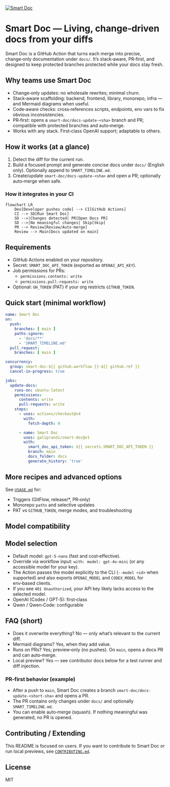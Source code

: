 [![Smart Doc](https://github.com/galiprandi/smart-doc/actions/workflows/smart-doc.yml/badge.svg?branch=main)](https://github.com/galiprandi/smart-doc/actions/workflows/smart-doc.yml)

# Smart Doc — Living, change‑driven docs from your diffs

Smart Doc is a GitHub Action that turns each merge into precise, change‑only documentation under `docs/`. It’s stack‑aware, PR‑first, and designed to keep protected branches protected while your docs stay fresh.

## Why teams use Smart Doc
- Change‑only updates: no wholesale rewrites; minimal churn.
- Stack‑aware scaffolding: backend, frontend, library, monorepo, infra — and Mermaid diagrams when useful.
- Code‑aware checks: cross‑references scripts, endpoints, env vars to fix obvious inconsistencies.
- PR‑first: opens a `smart-doc/docs-update-<sha>` branch and PR; compatible with protected branches and auto‑merge.
- Works with any stack. First‑class OpenAI support; adaptable to others.

## How it works (at a glance)
1) Detect the diff for the current run.
2) Build a focused prompt and generate concise docs under `docs/` (English only). Optionally append to `SMART_TIMELINE.md`.
3) Create/update `smart-doc/docs-update-<sha>` and open a PR; optionally auto‑merge when safe.

### How it integrates in your CI
```mermaid
flowchart LR
    Dev[Developer pushes code] --> CI[GitHub Actions]
    CI --> SD[Run Smart Doc]
    SD -->|Changes detected| PR[Open Docs PR]
    SD -->|No meaningful changes| Skip[Skip]
    PR --> Review[Review/Auto-merge]
    Review --> Main[Docs updated on main]
```

## Requirements
- GitHub Actions enabled on your repository.
- Secret: `SMART_DOC_API_TOKEN` (exported as `OPENAI_API_KEY`).
- Job permissions for PRs:
  - `permissions.contents: write`
  - `permissions.pull-requests: write`
- Optional: `GH_TOKEN` (PAT) if your org restricts `GITHUB_TOKEN`.

## Quick start (minimal workflow)
```yaml
name: Smart Doc
on:
  push:
    branches: [ main ]
    paths-ignore:
      - 'docs/**'
      - 'SMART_TIMELINE.md'
  pull_request:
    branches: [ main ]

concurrency:
  group: smart-doc-${{ github.workflow }}-${{ github.ref }}
  cancel-in-progress: true

jobs:
  update-docs:
    runs-on: ubuntu-latest
    permissions:
      contents: write
      pull-requests: write
    steps:
      - uses: actions/checkout@v4
        with:
          fetch-depth: 0

      - name: Smart Doc
        uses: galiprandi/smart-doc@v1
        with:
          smart_doc_api_token: ${{ secrets.SMART_DOC_API_TOKEN }}
          branch: main
          docs_folder: docs
          generate_history: 'true'
```

## More recipes and advanced options
See [`USAGE.md`](./USAGE.md) for:
- Triggers (GitFlow, release/*, PR‑only)
- Monorepo `paths` and selective updates
- PAT vs `GITHUB_TOKEN`, merge modes, and troubleshooting

## Model compatibility

## Model selection
- Default model: `gpt-5-nano` (fast and cost‑effective).
- Override via workflow input: `with: model: gpt-4o-mini` (or any accessible model for your key).
- The Action passes the model explicitly to the CLI (`--model <id>` when supported) and also exports `OPENAI_MODEL` and `CODEX_MODEL` for env‑based clients.
- If you see `401 Unauthorized`, your API key likely lacks access to the selected model.
- OpenAI (Codex / GPT‑5): first‑class
- Qwen / Qwen‑Code: configurable

## FAQ (short)
- Does it overwrite everything? No — only what’s relevant to the current diff.
- Mermaid diagrams? Yes, when they add value.
- Runs on PRs? Yes; preview‑only (no pushes). On `main`, opens a docs PR and can auto‑merge.
- Local preview? Yes — see contributor docs below for a test runner and diff injection.

### PR‑first behavior (example)
- After a push to `main`, Smart Doc creates a branch `smart-doc/docs-update-<short-sha>` and opens a PR.
- The PR contains only changes under `docs/` and optionally `SMART_TIMELINE.md`.
- You can enable auto‑merge (squash). If nothing meaningful was generated, no PR is opened.

## Contributing / Extending
This README is focused on users. If you want to contribute to Smart Doc or run local previews, see [`CONTRIBUTING.md`](./CONTRIBUTING.md).

## License
MIT

<!-- render-ping: 2025-09-12 -->
